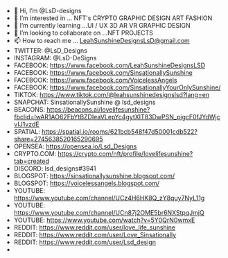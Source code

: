 - 👋 Hi, I’m @LsD-designs
- 👀 I’m interested in ... NFT's CRYPTO GRAPHIC DESIGN ART FASHION 
- 🌱 I’m currently learning ...UI / UX 3D AR VR GRAPHIC DESIGN 
- 💞️ I’m looking to collaborate on ...NFT PROJECTS 
- 📫 How to reach me ... LeahSunshineDesignsLsD@gmail.com 
- TWITTER: @LsD_Designs
- INSTAGRAM: @LsD-DeSigns
- FACEBOOK:  https://www.facebook.com/LeahSunshineDesignsLSD
- FACEBOOK: https://www.facebook.com/SinsationallySunshine
- FACEBOOK: https://www.facebook.com/VoicelessAngels
- FACEBOOK: https://www.facebook.com/SinsationallyYourOnlySunshine/
- TIKTOK:  https://www.tiktok.com/@leahsunshinedesignslsd?lang=en
- SNAPCHAT: SinsationallySunshine @ lsd_designs
- BEACONS: https://beacons.ai/lovelifesunshine?fbclid=IwAR1AO62FbYtBZDIeaVLepYc4gytXIT83DwPSN_pigcF0fJYdWjcvIJ1vzdE
- SPATIAL:  https://spatial.io/rooms/621bcb548f47d50001cdb522?share=2745638520165290695
- OPENSEA:  https://opensea.io/Lsd_Designs
- CRYPTO.COM: https://crypto.com/nft/profile/lovelifesunshine?tab=created
- DISCORD: lsd_designs#3941
- BLOGSPOT: https://sinsationallysunshine.blogspot.com/
- BLOGSPOT: https://voicelessangels.blogspot.com/
- YOUTUBE: https://www.youtube.com/channel/UCz4H6HK8Q_zY8quy7NyL11g
- YOUTUBE: https://www.youtube.com/channel/UCn87j2OME5br6NXStpqJmjQ
- YOUTUBE: https://www.youtube.com/watch?v=5Y0QrN0wmxE
- REDDIT: https://www.reddit.com/user/love_life_sunshine
- REDDIT: https://www.reddit.com/user/Love_Sinsationally
- REDDIT: https://www.reddit.com/user/Lsd_design
- 
